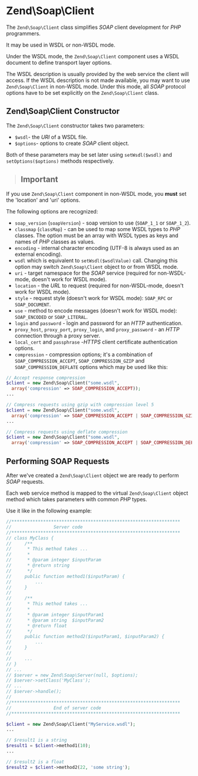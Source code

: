 # Zend\\Soap\\Client

The `Zend\Soap\Client` class simplifies *SOAP* client development for *PHP* programmers.

It may be used in WSDL or non-WSDL mode.

Under the WSDL mode, the `Zend\Soap\Client` component uses a WSDL document to define transport layer
options.

The WSDL description is usually provided by the web service the client will access. If the WSDL
description is not made available, you may want to use `Zend\Soap\Client` in non-WSDL mode. Under
this mode, all *SOAP* protocol options have to be set explicitly on the `Zend\Soap\Client` class.

## Zend\\Soap\\Client Constructor

The `Zend\Soap\Client` constructor takes two parameters:

- `$wsdl`- the *URI* of a WSDL file.
- `$options`- options to create *SOAP* client object.

Both of these parameters may be set later using `setWsdl($wsdl)` and `setOptions($options)` methods
respectively.

> ## Important
If you use `Zend\Soap\Client` component in non-WSDL mode, you **must** set the 'location' and 'uri'
options.

The following options are recognized:

- `soap_version` (`soapVersion`) - soap version to use (`SOAP_1_1` or `SOAP_1_2`).
- `classmap` (`classMap`) - can be used to map some WSDL types to *PHP* classes. The option must be
an array with WSDL types as keys and names of *PHP* classes as values.
- `encoding` - internal character encoding (UTF-8 is always used as an external encoding).
- `wsdl` which is equivalent to `setWsdl($wsdlValue)` call. Changing this option may switch
`Zend\Soap\Client` object to or from WSDL mode.
- `uri` - target namespace for the *SOAP* service (required for non-WSDL-mode, doesn't work for WSDL
mode).
- `location` - the *URL* to request (required for non-WSDL-mode, doesn't work for WSDL mode).
- `style` - request style (doesn't work for WSDL mode): `SOAP_RPC` or `SOAP_DOCUMENT`.
- `use` - method to encode messages (doesn't work for WSDL mode): `SOAP_ENCODED` or `SOAP_LITERAL`.
- `login` and `password` - login and password for an *HTTP* authentication.
- `proxy_host`, `proxy_port`, `proxy_login`, and `proxy_password` - an *HTTP* connection through
a proxy server.
- `local_cert` and `passphrase` -*HTTPS* client certificate authentication options.
- `compression` - compression options; it's a combination of `SOAP_COMPRESSION_ACCEPT`,
`SOAP_COMPRESSION_GZIP` and `SOAP_COMPRESSION_DEFLATE` options which may be used like this:

```php
// Accept response compression
$client = new Zend\Soap\Client("some.wsdl",
  array('compression' => SOAP_COMPRESSION_ACCEPT));
...

// Compress requests using gzip with compression level 5
$client = new Zend\Soap\Client("some.wsdl",
  array('compression' => SOAP_COMPRESSION_ACCEPT | SOAP_COMPRESSION_GZIP | 5));
...

// Compress requests using deflate compression
$client = new Zend\Soap\Client("some.wsdl",
  array('compression' => SOAP_COMPRESSION_ACCEPT | SOAP_COMPRESSION_DEFLATE));
```

## Performing SOAP Requests

After we've created a `Zend\Soap\Client` object we are ready to perform *SOAP* requests.

Each web service method is mapped to the virtual `Zend\Soap\Client` object method which takes
parameters with common *PHP* types.

Use it like in the following example:

```php
//****************************************************************
//                Server code
//****************************************************************
// class MyClass {
//     /**
//      * This method takes ...
//      *
//      * @param integer $inputParam
//      * @return string
//      */
//     public function method1($inputParam) {
//         ...
//     }
//
//     /**
//      * This method takes ...
//      *
//      * @param integer $inputParam1
//      * @param string  $inputParam2
//      * @return float
//      */
//     public function method2($inputParam1, $inputParam2) {
//         ...
//     }
//
//     ...
// }
// ...
// $server = new Zend\Soap\Server(null, $options);
// $server->setClass('MyClass');
// ...
// $server->handle();
//
//****************************************************************
//                End of server code
//****************************************************************

$client = new Zend\Soap\Client("MyService.wsdl");
...

// $result1 is a string
$result1 = $client->method1(10);
...

// $result2 is a float
$result2 = $client->method2(22, 'some string');
```
